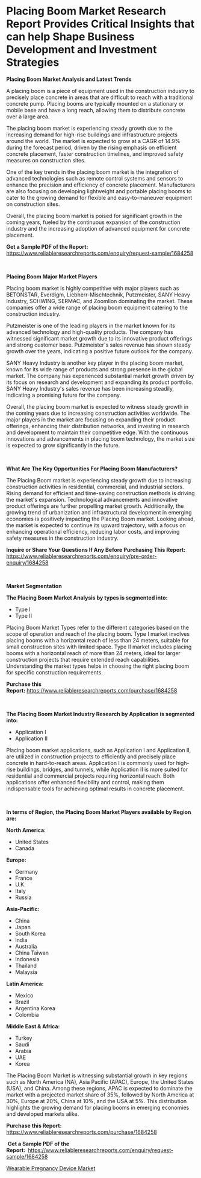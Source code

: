 <p><h1>Placing Boom Market Research Report Provides Critical Insights that can help Shape Business Development and Investment Strategies</h1></p><p><strong>Placing Boom Market Analysis and Latest Trends</strong></p>
<p><p>A placing boom is a piece of equipment used in the construction industry to precisely place concrete in areas that are difficult to reach with a traditional concrete pump. Placing booms are typically mounted on a stationary or mobile base and have a long reach, allowing them to distribute concrete over a large area.</p><p>The placing boom market is experiencing steady growth due to the increasing demand for high-rise buildings and infrastructure projects around the world. The market is expected to grow at a CAGR of 14.9% during the forecast period, driven by the rising emphasis on efficient concrete placement, faster construction timelines, and improved safety measures on construction sites.</p><p>One of the key trends in the placing boom market is the integration of advanced technologies such as remote control systems and sensors to enhance the precision and efficiency of concrete placement. Manufacturers are also focusing on developing lightweight and portable placing booms to cater to the growing demand for flexible and easy-to-maneuver equipment on construction sites.</p><p>Overall, the placing boom market is poised for significant growth in the coming years, fueled by the continuous expansion of the construction industry and the increasing adoption of advanced equipment for concrete placement.</p></p>
<p><strong>Get a Sample PDF of the Report:&nbsp;</strong> <a href="https://www.reliableresearchreports.com/enquiry/request-sample/1684258">https://www.reliableresearchreports.com/enquiry/request-sample/1684258</a></p>
<p>&nbsp;</p>
<p><strong>Placing Boom Major Market Players</strong></p>
<p><p>Placing boom market is highly competitive with major players such as BETONSTAR, Everdigm, Liebherr-Mischtechnik, Putzmeister, SANY Heavy Industry, SCHWING, SERMAC, and Zoomlion dominating the market. These companies offer a wide range of placing boom equipment catering to the construction industry.</p><p>Putzmeister is one of the leading players in the market known for its advanced technology and high-quality products. The company has witnessed significant market growth due to its innovative product offerings and strong customer base. Putzmeister's sales revenue has shown steady growth over the years, indicating a positive future outlook for the company.</p><p>SANY Heavy Industry is another key player in the placing boom market, known for its wide range of products and strong presence in the global market. The company has experienced substantial market growth driven by its focus on research and development and expanding its product portfolio. SANY Heavy Industry's sales revenue has been increasing steadily, indicating a promising future for the company.</p><p>Overall, the placing boom market is expected to witness steady growth in the coming years due to increasing construction activities worldwide. The major players in the market are focusing on expanding their product offerings, enhancing their distribution networks, and investing in research and development to maintain their competitive edge. With the continuous innovations and advancements in placing boom technology, the market size is expected to grow significantly in the future.</p></p>
<p>&nbsp;</p>
<p><strong>What Are The Key Opportunities For Placing Boom Manufacturers?</strong></p>
<p><p>The Placing Boom market is experiencing steady growth due to increasing construction activities in residential, commercial, and industrial sectors. Rising demand for efficient and time-saving construction methods is driving the market's expansion. Technological advancements and innovative product offerings are further propelling market growth. Additionally, the growing trend of urbanization and infrastructural development in emerging economies is positively impacting the Placing Boom market. Looking ahead, the market is expected to continue its upward trajectory, with a focus on enhancing operational efficiency, reducing labor costs, and improving safety measures in the construction industry.</p></p>
<p><strong>Inquire or Share Your Questions If Any Before Purchasing This Report:</strong> <a href="https://www.reliableresearchreports.com/enquiry/pre-order-enquiry/1684258">https://www.reliableresearchreports.com/enquiry/pre-order-enquiry/1684258</a></p>
<p>&nbsp;</p>
<p><strong>Market Segmentation</strong></p>
<p><strong>The Placing Boom Market Analysis by types is segmented into:</strong></p>
<p><ul><li>Type I</li><li>Type II</li></ul></p>
<p><p>Placing Boom Market Types refer to the different categories based on the scope of operation and reach of the placing boom. Type I market involves placing booms with a horizontal reach of less than 24 meters, suitable for small construction sites with limited space. Type II market includes placing booms with a horizontal reach of more than 24 meters, ideal for larger construction projects that require extended reach capabilities. Understanding the market types helps in choosing the right placing boom for specific construction requirements.</p></p>
<p><strong>Purchase this Report:&nbsp;</strong><a href="https://www.reliableresearchreports.com/purchase/1684258">https://www.reliableresearchreports.com/purchase/1684258</a></p>
<p>&nbsp;</p>
<p><strong>The Placing Boom Market Industry Research by Application is segmented into:</strong></p>
<p><ul><li>Application I</li><li>Application II</li></ul></p>
<p><p>Placing boom market applications, such as Application I and Application II, are utilized in construction projects to efficiently and precisely place concrete in hard-to-reach areas. Application I is commonly used for high-rise buildings, bridges, and tunnels, while Application II is more suited for residential and commercial projects requiring horizontal reach. Both applications offer enhanced flexibility and control, making them indispensable tools for achieving optimal results in concrete placement.</p></p>
<p>&nbsp;</p>
<p><strong>In terms of Region, the Placing Boom Market Players available by Region are:</strong></p>
<p>
    <p> <strong> North America: </strong>
        <ul>
            <li>United States</li>
            <li>Canada</li>
        </ul>
        </p> 
    <p> <strong> Europe: </strong>
        <ul>
            <li>Germany</li>
            <li>France</li>
            <li>U.K.</li>
            <li>Italy</li>
            <li>Russia</li>
        </ul>
        </p> 
    <p> <strong> Asia-Pacific: </strong>
        <ul>
            <li>China</li>
            <li>Japan</li>
            <li>South Korea</li>
            <li>India</li>
            <li>Australia</li>
            <li>China Taiwan</li>
            <li>Indonesia</li>
            <li>Thailand</li>
            <li>Malaysia</li>
        </ul>
        </p> 
    <p> <strong> Latin America: </strong>
        <ul>
            <li>Mexico</li>
            <li>Brazil</li>
            <li>Argentina Korea</li>
            <li>Colombia</li>
        </ul>
        </p> 
    <p> <strong> Middle East & Africa: </strong>
        <ul>
            <li>Turkey</li>
            <li>Saudi</li>
            <li>Arabia</li>
            <li>UAE</li>
            <li>Korea</li>
        </ul>
    </p>
    </p>
<p><p>The Placing Boom Market is witnessing substantial growth in key regions such as North America (NA), Asia Pacific (APAC), Europe, the United States (USA), and China. Among these regions, APAC is expected to dominate the market with a projected market share of 35%, followed by North America at 30%, Europe at 20%, China at 10%, and the USA at 5%. This distribution highlights the growing demand for placing booms in emerging economies and developed markets alike.</p></p>
<p><strong>Purchase this Report: </strong><a href="https://www.reliableresearchreports.com/purchase/1684258">https://www.reliableresearchreports.com/purchase/1684258</a></p>
<p>&nbsp;<strong>Get a Sample PDF of the Report:&nbsp;&nbsp;</strong><a href="https://www.reliableresearchreports.com/enquiry/request-sample/1684258">https://www.reliableresearchreports.com/enquiry/request-sample/1684258</a></p>
<p><strong></strong></p>
<p><p><a href="https://github.com/RoccoManning/Market-Research-Report-List-3/blob/main/wearable-pregnancy-device-market.md">Wearable Pregnancy Device Market</a></p></p>